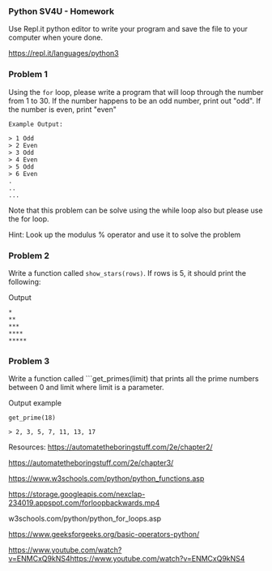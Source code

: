 ### Python SV4U - Homework

Use Repl.it python editor to write your program and save the file to your computer when youre done.

https://repl.it/languages/python3

### Problem 1

Using the ```for``` loop, please write a program that will loop through the number from 1 to 30. If the number happens to be an odd number, print out "odd". If the number is even, print "even"
```
Example Output:

> 1 Odd
> 2 Even
> 3 Odd
> 4 Even
> 5 Odd
> 6 Even
.
..
...
```

Note that this problem can be solve using the while loop also but please use the for loop.

Hint: Look up the modulus % operator and use it to solve the problem

### Problem 2

Write a function called ```show_stars(rows)```. If rows is 5, it should print the following:

Output
```
*
**
***
****
*****
```

### Problem 3
Write a function called ```get_primes(limit) that prints all the prime numbers between 0 and limit where limit is a parameter.

Output example
```
get_prime(18)

> 2, 3, 5, 7, 11, 13, 17
```

Resources:
https://automatetheboringstuff.com/2e/chapter2/

https://automatetheboringstuff.com/2e/chapter3/

https://www.w3schools.com/python/python_functions.asp

https://storage.googleapis.com/nexclap-234019.appspot.com/forloopbackwards.mp4

w3schools.com/python/python_for_loops.asp

https://www.geeksforgeeks.org/basic-operators-python/

https://www.youtube.com/watch?v=ENMCxQ9kNS4https://www.youtube.com/watch?v=ENMCxQ9kNS4

